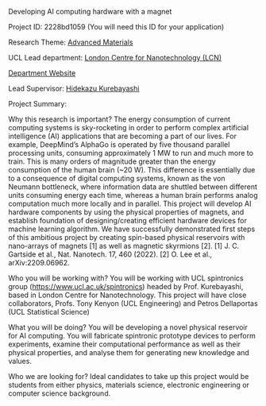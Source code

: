 Developing AI computing hardware with a magnet

Project ID: 2228bd1059
(You will need this ID for your application)

Research Theme: [Advanced Materials](../themes/advanced-materials.md)

UCL Lead department: [London Centre for Nanotechnology (LCN)](../departments/london-centre-for-nanotechnology.md)

[Department Website](https://www.london-nano.com)

Lead Supervisor: [Hidekazu Kurebayashi](https://iris.ucl.ac.uk/iris/browse/profile?upi=HKURE44)

Project Summary:

Why this research is important?
 The energy consumption of current computing systems is sky-rocketing in order to perform complex artificial intelligence (AI) applications that are becoming a part of our lives. For example, DeepMind’s AlphaGo is operated by five thousand parallel processing units, consuming approximately 1 MW to run and much more to train. This is many orders of magnitude greater than the energy consumption of the human brain (~20 W). This difference is essentially due to a consequence of digital computing systems, known as the von Neumann bottleneck, where information data are shuttled between different units consuming energy each time, whereas a human brain performs analog computation much more locally and in parallel.
 This project will develop AI hardware components by using the physical properties of magnets, and establish foundation of designing/creating efficient hardware devices for machine learning algorithm. We have successfully demonstrated first steps of this ambitious project by creating spin-based physical reservoirs with nano-arrays of magnets [1] as well as magnetic skyrmions [2]. 
 [1] J. C. Gartside et al., Nat. Nanotech. 17, 460 (2022). [2] O. Lee et al., arXiv:2209.06962.
 
 Who you will be working with?
 You will be working with UCL spintronics group (https://www.ucl.ac.uk/spintronics) headed by Prof. Kurebayashi, based in London Centre for Nanotechnology. This project will have close collaborators, Profs. Tony Kenyon (UCL Engineering) and Petros Dellaportas (UCL Statistical Science)
 
 What you will be doing?
 You will be developing a novel physical reservoir for AI computing. You will fabricate spintronic prototype devices to perform experiments, examine their computational performance as well as their physical properties, and analyse them for generating new knowledge and values. 
 
 Who we are looking for?
 Ideal candidates to take up this project would be students from either physics, materials science, electronic engineering or computer science background.